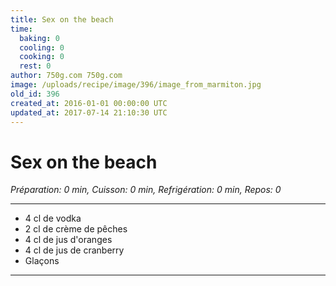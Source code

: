 ```yaml
---
title: Sex on the beach
time:
  baking: 0
  cooling: 0
  cooking: 0
  rest: 0
author: 750g.com 750g.com
image: /uploads/recipe/image/396/image_from_marmiton.jpg
old_id: 396
created_at: 2016-01-01 00:00:00 UTC
updated_at: 2017-07-14 21:10:30 UTC
---
```


# Sex on the beach

*Préparation: 0 min, Cuisson: 0 min, Refrigération: 0 min, Repos: 0*

---

- 4 cl de vodka
- 2 cl de crème de pêches
- 4 cl de jus d'oranges
- 4 cl de jus de cranberry
- Glaçons

---


